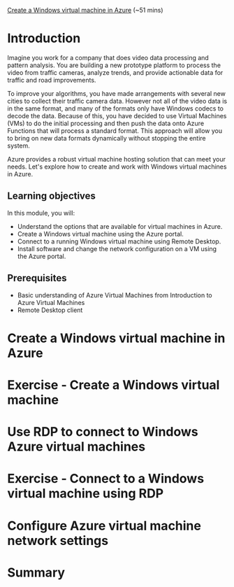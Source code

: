 [Create a Windows virtual machine in Azure](https://docs.microsoft.com/en-us/learn/modules/create-windows-virtual-machine-in-azure/) (~51 mins)

# Introduction

Imagine you work for a company that does video data processing and pattern analysis. You are building a new prototype platform to process the video from traffic cameras, analyze trends, and provide actionable data for traffic and road improvements.

To improve your algorithms, you have made arrangements with several new cities to collect their traffic camera data. However not all of the video data is in the same format, and many of the formats only have Windows codecs to decode the data. Because of this, you have decided to use Virtual Machines (VMs) to do the initial processing and then push the data onto Azure Functions that will process a standard format. This approach will allow you to bring on new data formats dynamically without stopping the entire system.

Azure provides a robust virtual machine hosting solution that can meet your needs. Let's explore how to create and work with Windows virtual machines in Azure.

## Learning objectives

In this module, you will:

- Understand the options that are available for virtual machines in Azure.
- Create a Windows virtual machine using the Azure portal.
- Connect to a running Windows virtual machine using Remote Desktop.
- Install software and change the network configuration on a VM using the Azure portal.

## Prerequisites

- Basic understanding of Azure Virtual Machines from Introduction to Azure Virtual Machines
- Remote Desktop client

# Create a Windows virtual machine in Azure

# Exercise - Create a Windows virtual machine

# Use RDP to connect to Windows Azure virtual machines

# Exercise - Connect to a Windows virtual machine using RDP

# Configure Azure virtual machine network settings

# Summary
